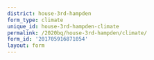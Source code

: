 ```yaml
---
district: house-3rd-hampden
form_type: climate
unique_id: house-3rd-hampden-climate
permalink: /2020bq/house-3rd-hampden/climate/
form_id: '201705916871054'
layout: form
---
```

